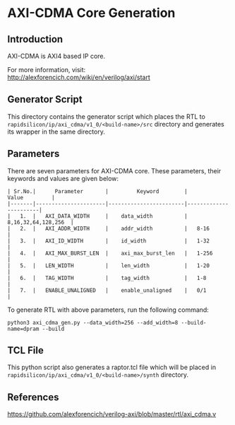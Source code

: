 # AXI-CDMA Core Generation 
## Introduction

AXI-CDMA is AXI4 based IP core.

For more information, visit: http://alexforencich.com/wiki/en/verilog/axi/start

## Generator Script
This directory contains the generator script which places the RTL to `rapidsilicon/ip/axi_cdma/v1_0/<build-name>/src` directory and generates its wrapper in the same directory. 

## Parameters
There are seven parameters for AXI-CDMA core. These parameters, their keywords and values are given below:

    | Sr.No.|      Parameter       |         Keyword        |         Value         |
    |-------|----------------------|------------------------|-----------------------|
    |   1.  |   AXI_DATA_WIDTH     |    data_width          |   8,16,32,64,128,256  |
    |   2.  |   AXI_ADDR_WIDTH     |    addr_width          |   8-16                |
    |   3.  |   AXI_ID_WIDTH       |    id_width            |   1-32                |
    |   4.  |   AXI_MAX_BURST_LEN  |    axi_max_burst_len   |   1-256               |
    |   5.  |   LEN_WIDTH          |    len_width           |   1-20                |
    |   6.  |   TAG_WIDTH          |    tag_width           |   1-8                 |
    |   7.  |   ENABLE_UNALIGNED   |    enable_unaligned    |   0/1                 |


To generate RTL with above parameters, run the following command:
```
python3 axi_cdma_gen.py --data_width=256 --add_width=8 --build-name=dpram --build
```

## TCL File

This python script also generates a raptor.tcl file which will be placed in `rapidsilicon/ip/axi_cdma/v1_0/<build-name>/synth` directory.


## References

https://github.com/alexforencich/verilog-axi/blob/master/rtl/axi_cdma.v